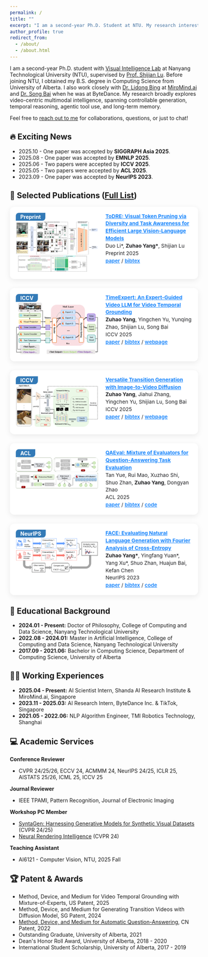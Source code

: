 ```yaml
---
permalink: /
title: ""
excerpt: "I am a second-year Ph.D. Student at NTU. My research interests include: video understanding, video reasoning, and video generation."
author_profile: true
redirect_from: 
  - /about/
  - /about.html
---
```


<style>
.paper-box {
  display: flex;
  align-items: flex-start;
  margin-bottom: 24px;
  border-radius: 12px;
  box-shadow: 0 4px 16px 0 rgba(0,0,0,0.08);
  background: #fff;
  padding: 16px;
  gap: 20px;
}
.paper-box-image {
  flex: 0 0 220px;
  position: relative;
}
.paper-box-image .badge {
  position: absolute;
  left: 0; top: 0;
  background: #337ab7;
  color: #fff;
  padding: 2px 12px;
  font-size: 14px;
  border-radius: 8px 0 8px 0;
  font-weight: 700;
  z-index: 2;
}
.paper-box-image img {
  width: 100%;
  border-radius: 8px;
  margin-top: 22px;
}
.paper-box-text {
  flex: 1;
  font-size: 0.98em;
  line-height: 1.45;
  color: #202124;
}
.paper-box-text a {
  color: #1684fc;
  font-weight: 600;
  font-size: 1em;
}
.paper-box-text i {
  color: #555;
  font-style: italic;
  font-size: 0.98em;
}
</style>

I am a second-year Ph.D. student with [Visual Intelligence Lab](https://sg-vilab.github.io/) at Nanyang Technological University (NTU), supervised by [Prof. Shijian Lu](https://personal.ntu.edu.sg/shijian.lu/). Before joining NTU, I obtained my B.S. degree in Computing Science from University of Alberta. I also work closely with [Dr. Lidong Bing](https://lidongbing.github.io/) at [MiroMind.ai](https://miromind.ai/) and [Dr. Song Bai](https://songbai.site/) when he was at ByteDance. My research broadly explores video-centric multimodal intelligence, spanning controllable generation, temporal reasoning, agentic tool use, and long-term memory.

Feel free to [reach out to me](https://drive.google.com/file/d/1ru6JmlBLg1KN7Ht2aOeUuhHty-f3R5w2/view?usp=sharing) for collaborations, questions, or just to chat!

🔥 Exciting News
---
* 2025.10 - One paper was accepted by **SIGGRAPH Asia 2025**.
* 2025.08 - One paper was accepted by **EMNLP 2025**.
* 2025.06 - Two papers were accepted by **ICCV 2025**.
* 2025.05 - Two papers were accepted by **ACL 2025**.
* 2023.09 - One paper was accepted by **NeurIPS 2023**.


📝 Selected Publications ([Full List](https://mwxely.github.io/publications/))
---
<div class="paper-box">
  <div class="paper-box-image">
    <span class="badge">Preprint</span>
    <img src="images/ToDRE.png" alt="ToDRE" width="100%">
  </div>
  <div class="paper-box-text">
    <a href="https://arxiv.org/abs/2505.18757"><b>ToDRE: Visual Token Pruning via Diversity and Task Awareness for Efficient Large Vision-Language Models</b></a><br>
    Duo Li*, <b>Zuhao Yang*</b>, Shijian Lu<br>
    Preprint 2025<br>
    <a href="https://arxiv.org/pdf/2505.18757">paper</a> / <a href="https://mwxely.github.io/bibtex/li2025todre.html">bibtex</a>
  </div>
</div>

<div class="paper-box">
  <div class="paper-box-image">
    <span class="badge">ICCV</span>
    <img src="images/TE.png" alt="TimeExpert" width="100%">
  </div>
  <div class="paper-box-text">
    <a href="https://arxiv.org/abs/2508.01699"><b>TimeExpert: An Expert-Guided Video LLM for Video Temporal Grounding</b></a><br>
    <b>Zuhao Yang</b>, Yingchen Yu, Yunqing Zhao, Shijian Lu, Song Bai<br>
    ICCV 2025<br>
    <a href="https://arxiv.org/pdf/2508.01699">paper</a> / <a href="https://mwxely.github.io/bibtex/yang2025timeexpert.html">bibtex</a> / <a href="https://mwxely.github.io/projects/yang2025time/index">webpage</a>
  </div>
</div>

<div class="paper-box">
  <div class="paper-box-image">
    <span class="badge">ICCV</span>
    <img src="images/VTG.png" alt="VTG" width="100%">
  </div>
  <div class="paper-box-text">
    <a href="https://arxiv.org/abs/2508.01698"><b>Versatile Transition Generation with Image-to-Video Diffusion</b></a><br>
    <b>Zuhao Yang</b>, Jiahui Zhang, Yingchen Yu, Shijian Lu, Song Bai<br>
    ICCV 2025<br>
    <a href="https://arxiv.org/pdf/2508.01698">paper</a> / <a href="https://mwxely.github.io/bibtex/yang2025versatile.html">bibtex</a> / <a href="https://mwxely.github.io/projects/yang2025vtg/index">webpage</a>
  </div>
</div>

<div class="paper-box">
  <div class="paper-box-image">
    <span class="badge">ACL</span>
    <img src="images/QAEval.png" alt="QAEval" width="100%">
  </div>
  <div class="paper-box-text">
    <a href="https://aclanthology.org/2025.acl-long.716"><b>QAEval: Mixture of Evaluators for Question‑Answering Task Evaluation</b></a><br>
    Tan Yue, Rui Mao, Xuzhao Shi, Shuo Zhan, <b>Zuhao Yang</b>, Dongyan Zhao<br>
    ACL 2025<br>
    <a href="https://aclanthology.org/2025.acl-long.716.pdf">paper</a> / <a href="https://mwxely.github.io/bibtex/yue2025qaeval.html">bibtex</a> / <a href="https://github.com/yuetanbupt/QAEval">code</a>
  </div>
</div>

<div class="paper-box">
  <div class="paper-box-image">
    <span class="badge">NeurIPS</span>
    <img src="images/FACE.png" alt="FACE" width="100%">
  </div>
  <div class="paper-box-text">
    <a href="https://arxiv.org/abs/2305.10307"><b>FACE: Evaluating Natural Language Generation with Fourier Analysis of Cross‑Entropy</b></a><br>
    <b>Zuhao Yang*</b>, Yingfang Yuan*, Yang Xu*, Shuo Zhan, Huajun Bai, Kefan Chen<br>
    NeurIPS 2023<br>
    <a href="https://arxiv.org/pdf/2305.10307">paper</a> / <a href="https://mwxely.github.io/bibtex/yang2023face.html">bibtex</a> / <a href="https://github.com/CLCS-SUSTech/FACE">code</a>
  </div>
</div>

📖 Educational Background
---
* **2024.01 - Present:** Doctor of Philosophy, College of Computing and Data Science, Nanyang Technological University
* **2022.08 - 2024.01:** Master in Artificial Intelligence, College of Computing and Data Science, Nanyang Technological University
* **2017.09 - 2021.06:** Bachelor in Computing Science, Department of Computing Science, University of Alberta

🧑‍⚖️ Working Experiences
---
* **2025.04 - Present:** AI Scientist Intern, Shanda AI Research Institute & MiroMind.ai, Singapore
* **2023.11 - 2025.03:** AI Research Intern, ByteDance Inc. & TikTok, Singapore
* **2021.05 - 2022.06:** NLP Algorithm Engineer, TMI Robotics Technology, Shanghai

💻 Academic Services
---
**Conference Reviewer**
* CVPR 24/25/26, ECCV 24, ACMMM 24, NeurIPS 24/25, ICLR 25, AISTATS 25/26, ICML 25, ICCV 25  

**Journal Reviewer**
* IEEE TPAMI, Pattern Recognition, Journal of Electronic Imaging  

**Workshop PC Member**
* [SyntaGen: Harnessing Generative Models for Synthetic Visual Datasets](https://syntagen25.github.io/) (CVPR 24/25)
* [Neural Rendering Intelligence](https://neural-rendering.com/) (CVPR 24)

**Teaching Assistant**
* AI6121 - Computer Vision, NTU, 2025 Fall

🏆 Patent & Awards
---
* Method, Device, and Medium for Video Temporal Grounding with Mixture-of-Experts, US Patent, 2025
* Method, Device, and Medium for Generating Transition Videos with Diffusion Model, SG Patent, 2024
* [Method, Device, and Medium for Automatic Question-Answering](http://epub.cnipa.gov.cn/patent/CN113946669A), CN Patent, 2022
* Outstanding Graduate, University of Alberta, 2021
* Dean's Honor Roll Award, University of Alberta, 2018 - 2020
* International Student Scholarship, University of Alberta, 2017 - 2019
